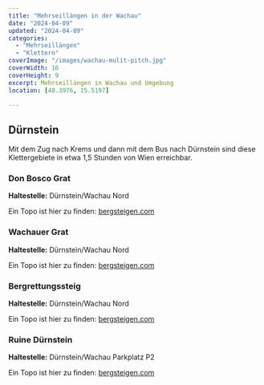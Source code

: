 ```yaml
---
title: "Mehrseillängen in der Wachau"
date: "2024-04-09"
updated: "2024-04-09"
categories:
  - "Mehrseillängen"
  - "Klettern"
coverImage: "/images/wachau-mulit-pitch.jpg"
coverWidth: 16
coverHeight: 9
excerpt: Mehrseillängen in Wachau und Umgebung
location: [48.3976, 15.5197]

---
```


## Dürnstein

Mit dem Zug nach Krems und dann mit dem Bus nach Dürnstein sind diese Klettergebiete in etwa 1,5 Stunden von Wien erreichbar.<br>
### Don Bosco Grat

**Haltestelle:** Dürnstein/Wachau Nord

Ein Topo ist hier zu finden: [bergsteigen.com](https://www.bergsteigen.com/touren/klettern/don-bosco-grat-wachau/)

### Wachauer Grat

**Haltestelle:** Dürnstein/Wachau Nord


Ein Topo ist hier zu finden: [bergsteigen.com](https://www.bergsteigen.com/touren/klettern/wachauergrat-wachauer-grat/)

### Bergrettungssteig

**Haltestelle:** Dürnstein/Wachau Nord

Ein Topo ist hier zu finden: [bergsteigen.com](https://www.bergsteigen.com/touren/klettern/bergrettungsweg-duernstein-wachau/)


### Ruine Dürnstein

**Haltestelle:** Dürnstein/Wachau Parkplatz P2

Ein Topo ist hier zu finden: [bergsteigen.com](https://www.bergsteigen.com/touren/klettern/smaragdlerweg/)